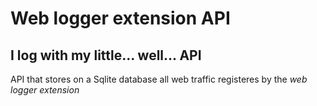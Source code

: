 # Web logger extension API  
## I log with my little... well... API

API that stores on a Sqlite database all web traffic registeres by the _web logger extension_
